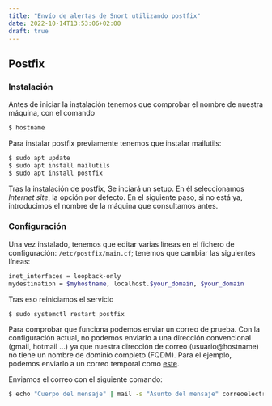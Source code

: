 ```yaml
---
title: "Envío de alertas de Snort utilizando postfix"
date: 2022-10-14T13:53:06+02:00
draft: true
---
```

## Postfix
### Instalación
Antes de iniciar la instalación tenemos que comprobar el nombre de nuestra máquina, con el comando
```bash
$ hostname
```

Para instalar postfix previamente tenemos que instalar mailutils:
```bash
$ sudo apt update
$ sudo apt install mailutils
$ sudo apt install postfix
```
Tras la instalación de postfix, Se inciará un setup. En él seleccionamos *Internet site*, la opción por defecto. En el siguiente paso, si no está ya, introducimos el nombre de la máquina que consultamos antes. 

### Configuración

Una vez instalado, tenemos que editar varias líneas en el fichero de configuración: `/etc/postfix/main.cf`; tenemos que cambiar las siguientes líneas:
```bash
inet_interfaces = loopback-only
mydestination = $myhostname, localhost.$your_domain, $your_domain
```
Tras eso reiniciamos el servicio 
```bash
$ sudo systemctl restart postfix
```

Para comprobar que funciona podemos enviar un correo de prueba. Con la configuración actual, no podemos enviarlo a una dirección convencional (gmail, hotmail ...) ya que nuestra dirección de correo (usuario@hostname) no tiene un nombre de dominio completo (FQDM). Para el ejemplo, podemos enviarlo a un correo temporal como [este](https://temp-mail.org/es/).

Enviamos el correo con el siguiente comando:
```bash
$ echo "Cuerpo del mensaje" | mail -s "Asunto del mensaje" correoelectronico
```